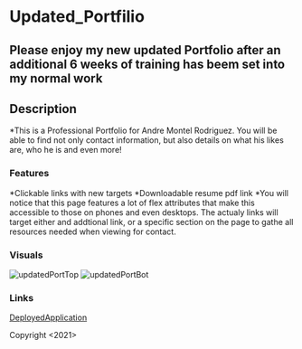 # Updated_Portfilio

## Please enjoy my new updated Portfolio after an additional 6 weeks of training has beem set into my normal work

## Description

*This is a Professional Portfolio for Andre Montel Rodriguez. 
You will be able to find not only contact information, but also
details on what his likes are, who he is and even more!

### Features
*Clickable links with new targets
*Downloadable resume pdf link
*You will notice that this page features a lot of flex attributes that 
make this accessible to those on phones and even desktops. The actualy links will target either and addtional link, or a specific section on the page to gathe all resources needed when viewing for contact.


### Visuals
![updatedPortTop](https://user-images.githubusercontent.com/77699769/112200777-f50d6700-8be5-11eb-8138-ce007702f58c.PNG)
![updatedPortBot](https://user-images.githubusercontent.com/77699769/112200783-f76fc100-8be5-11eb-882d-851bfe47feb6.PNG)


### Links
[DeployedApplication](<https://drae7299.github.io/Updated_Portfilio/>)

Copyright <2021> <COPYRIGHT Andre Rodriguez>
